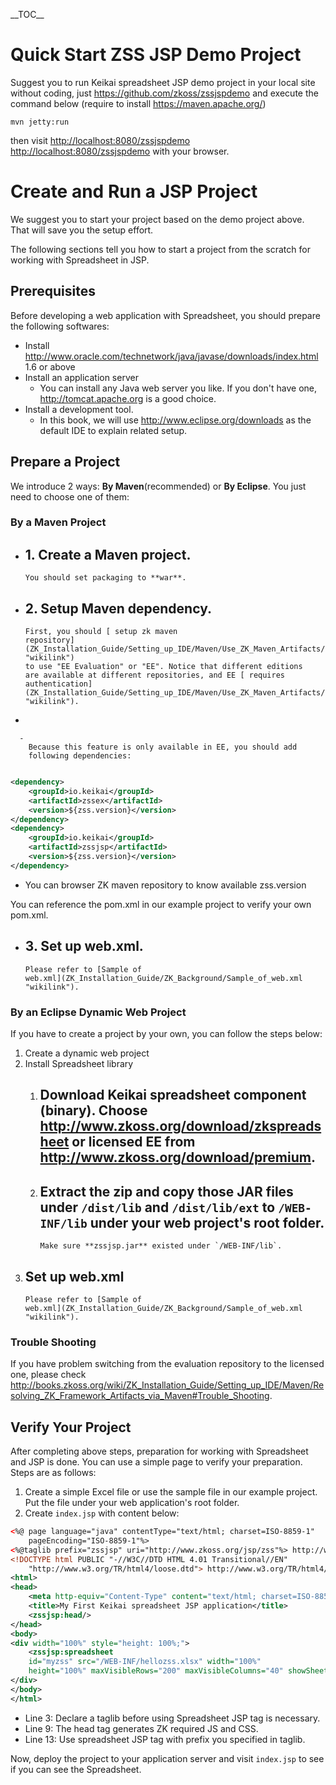 \_\_TOC\_\_

# Quick Start ZSS JSP Demo Project

Suggest you to run Keikai spreadsheet JSP demo project in your local site
without coding, just <https://github.com/zkoss/zssjspdemo> and execute
the command below (require to install <https://maven.apache.org/>)

`mvn jetty:run`

then visit <http://localhost:8080/zssjspdemo>
<http://localhost:8080/zssjspdemo> with your browser.

# Create and Run a JSP Project

We suggest you to start your project based on the demo project above.
That will save you the setup effort.

The following sections tell you how to start a project from the scratch
for working with Spreadsheet in JSP.

## Prerequisites

Before developing a web application with Spreadsheet, you should prepare
the following softwares:

  - Install
    <http://www.oracle.com/technetwork/java/javase/downloads/index.html>
    1.6 or above
  - Install an application server
      - You can install any Java web server you like. If you don't have
        one, <http://tomcat.apache.org> is a good choice.
  - Install a development tool.
      - In this book, we will use <http://www.eclipse.org/downloads> as
        the default IDE to explain related setup.

## Prepare a Project

We introduce 2 ways: **By Maven**(recommended) or **By Eclipse**. You
just need to choose one of them:

### By a Maven Project

  -   
    1\. Create a Maven project.
      -   
        You should set packaging to **war**.

<!-- end list -->

  -   
    2\. Setup Maven dependency.
      -   
        First, you should [ setup zk maven
        repository](ZK_Installation_Guide/Setting_up_IDE/Maven/Use_ZK_Maven_Artifacts/Resolving_ZK_Framework_Artifacts_via_Maven#Add_to_your_Maven_projects "wikilink")
        to use "EE Evaluation" or "EE". Notice that different editions
        are available at different repositories, and EE [ requires
        authentication](ZK_Installation_Guide/Setting_up_IDE/Maven/Use_ZK_Maven_Artifacts/Resolving_ZK_Framework_Artifacts_via_Maven#Login_authentication "wikilink").

<!-- end list -->

  - 
    
      -   
        Because this feature is only available in EE, you should add
        following dependencies:

<!-- end list -->

``` xml

<dependency>
    <groupId>io.keikai</groupId>
    <artifactId>zssex</artifactId>
    <version>${zss.version}</version>
</dependency>
<dependency>
    <groupId>io.keikai</groupId>
    <artifactId>zssjsp</artifactId>
    <version>${zss.version}</version>
</dependency> 
```

  - You can browser ZK maven repository to know available zss.version

You can reference the pom.xml in our example project to verify your own
pom.xml.

  -   
    3\. Set up web.xml.
      -   
        Please refer to [Sample of
        web.xml](ZK_Installation_Guide/ZK_Background/Sample_of_web.xml "wikilink").

### By an Eclipse Dynamic Web Project

If you have to create a project by your own, you can follow the steps
below:

1.  Create a dynamic web project
2.  Install Spreadsheet library
    1.  Download Keikai spreadsheet component (binary). Choose
        <http://www.zkoss.org/download/zkspreadsheet> or licensed EE
        from <http://www.zkoss.org/download/premium>.
          - 
    2.  Extract the zip and copy those JAR files under **`/dist/lib`**
        and **`/dist/lib/ext`** to **`/WEB-INF/lib`** under your web
        project's root folder.
          -   
            Make sure **zssjsp.jar** existed under `/WEB-INF/lib`.
3.  Set up web.xml
      -   
        Please refer to [Sample of
        web.xml](ZK_Installation_Guide/ZK_Background/Sample_of_web.xml "wikilink").

### Trouble Shooting

If you have problem switching from the evaluation repository to the
licensed one, please check
<http://books.zkoss.org/wiki/ZK_Installation_Guide/Setting_up_IDE/Maven/Resolving_ZK_Framework_Artifacts_via_Maven#Trouble_Shooting>.

## Verify Your Project

After completing above steps, preparation for working with Spreadsheet
and JSP is done. You can use a simple page to verify your preparation.
Steps are as follows:

1.  Create a simple Excel file or use the sample file in our example
    project. Put the file under your web application's root folder.
2.  Create `index.jsp` with content below:

<!-- end list -->

``` xml
<%@ page language="java" contentType="text/html; charset=ISO-8859-1"
    pageEncoding="ISO-8859-1"%>
<%@taglib prefix="zssjsp" uri="http://www.zkoss.org/jsp/zss"%> http://www.zkoss.org/jsp/zss"%>
<!DOCTYPE html PUBLIC "-//W3C//DTD HTML 4.01 Transitional//EN" 
    "http://www.w3.org/TR/html4/loose.dtd"> http://www.w3.org/TR/html4/loose.dtd">
<html>
<head>
    <meta http-equiv="Content-Type" content="text/html; charset=ISO-8859-1">
    <title>My First Keikai spreadsheet JSP application</title>
    <zssjsp:head/>
</head>
<body>
<div width="100%" style="height: 100%;">
    <zssjsp:spreadsheet
    id="myzss" src="/WEB-INF/hellozss.xlsx" width="100%"
    height="100%" maxVisibleRows="200" maxVisibleColumns="40" showSheetbar="true"/>
</div>
</body>
</html>
```

  - Line 3: Declare a taglib before using Spreadsheet JSP tag is
    necessary.
  - Line 9: The head tag generates ZK required JS and CSS.
  - Line 13: Use spreadsheet JSP tag with prefix you specified in
    taglib.

Now, deploy the project to your application server and visit `index.jsp`
to see if you can see the Spreadsheet.
